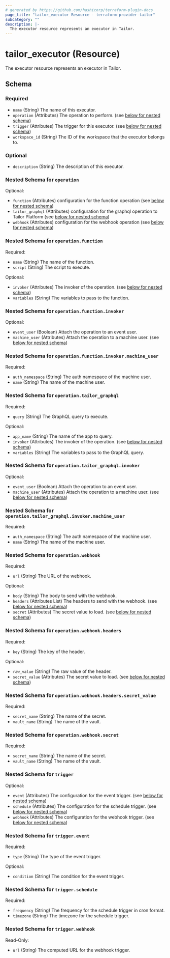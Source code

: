 ```yaml
---
# generated by https://github.com/hashicorp/terraform-plugin-docs
page_title: "tailor_executor Resource - terraform-provider-tailor"
subcategory: ""
description: |-
  The executor resource represents an executor in Tailor.
---
```


# tailor_executor (Resource)

The executor resource represents an executor in Tailor.



<!-- schema generated by tfplugindocs -->
## Schema

### Required

- `name` (String) The name of this executor.
- `operation` (Attributes) The operation to perform. (see [below for nested schema](#nestedatt--operation))
- `trigger` (Attributes) The trigger for this executor. (see [below for nested schema](#nestedatt--trigger))
- `workspace_id` (String) The ID of the workspace that the executor belongs to.

### Optional

- `description` (String) The description of this executor.

<a id="nestedatt--operation"></a>
### Nested Schema for `operation`

Optional:

- `function` (Attributes) configuration for the function operation (see [below for nested schema](#nestedatt--operation--function))
- `tailor_graphql` (Attributes) configuration for the graphql operation to Tailor Platform (see [below for nested schema](#nestedatt--operation--tailor_graphql))
- `webhook` (Attributes) configuration for the webhook operation (see [below for nested schema](#nestedatt--operation--webhook))

<a id="nestedatt--operation--function"></a>
### Nested Schema for `operation.function`

Required:

- `name` (String) The name of the function.
- `script` (String) The script to execute.

Optional:

- `invoker` (Attributes) The invoker of the operation. (see [below for nested schema](#nestedatt--operation--function--invoker))
- `variables` (String) The variables to pass to the function.

<a id="nestedatt--operation--function--invoker"></a>
### Nested Schema for `operation.function.invoker`

Optional:

- `event_user` (Boolean) Attach the operation to an event user.
- `machine_user` (Attributes) Attach the operation to a machine user. (see [below for nested schema](#nestedatt--operation--function--invoker--machine_user))

<a id="nestedatt--operation--function--invoker--machine_user"></a>
### Nested Schema for `operation.function.invoker.machine_user`

Required:

- `auth_namespace` (String) The auth namespace of the machine user.
- `name` (String) The name of the machine user.




<a id="nestedatt--operation--tailor_graphql"></a>
### Nested Schema for `operation.tailor_graphql`

Required:

- `query` (String) The GraphQL query to execute.

Optional:

- `app_name` (String) The name of the app to query.
- `invoker` (Attributes) The invoker of the operation. (see [below for nested schema](#nestedatt--operation--tailor_graphql--invoker))
- `variables` (String) The variables to pass to the GraphQL query.

<a id="nestedatt--operation--tailor_graphql--invoker"></a>
### Nested Schema for `operation.tailor_graphql.invoker`

Optional:

- `event_user` (Boolean) Attach the operation to an event user.
- `machine_user` (Attributes) Attach the operation to a machine user. (see [below for nested schema](#nestedatt--operation--tailor_graphql--invoker--machine_user))

<a id="nestedatt--operation--tailor_graphql--invoker--machine_user"></a>
### Nested Schema for `operation.tailor_graphql.invoker.machine_user`

Required:

- `auth_namespace` (String) The auth namespace of the machine user.
- `name` (String) The name of the machine user.




<a id="nestedatt--operation--webhook"></a>
### Nested Schema for `operation.webhook`

Required:

- `url` (String) The URL of the webhook.

Optional:

- `body` (String) The body to send with the webhook.
- `headers` (Attributes List) The headers to send with the webhook. (see [below for nested schema](#nestedatt--operation--webhook--headers))
- `secret` (Attributes) The secret value to load. (see [below for nested schema](#nestedatt--operation--webhook--secret))

<a id="nestedatt--operation--webhook--headers"></a>
### Nested Schema for `operation.webhook.headers`

Required:

- `key` (String) The key of the header.

Optional:

- `raw_value` (String) The raw value of the header.
- `secret_value` (Attributes) The secret value to load. (see [below for nested schema](#nestedatt--operation--webhook--headers--secret_value))

<a id="nestedatt--operation--webhook--headers--secret_value"></a>
### Nested Schema for `operation.webhook.headers.secret_value`

Required:

- `secret_name` (String) The name of the secret.
- `vault_name` (String) The name of the vault.



<a id="nestedatt--operation--webhook--secret"></a>
### Nested Schema for `operation.webhook.secret`

Required:

- `secret_name` (String) The name of the secret.
- `vault_name` (String) The name of the vault.




<a id="nestedatt--trigger"></a>
### Nested Schema for `trigger`

Optional:

- `event` (Attributes) The configuration for the event trigger. (see [below for nested schema](#nestedatt--trigger--event))
- `schedule` (Attributes) The configuration for the schedule trigger. (see [below for nested schema](#nestedatt--trigger--schedule))
- `webhook` (Attributes) The configuration for the webhook trigger. (see [below for nested schema](#nestedatt--trigger--webhook))

<a id="nestedatt--trigger--event"></a>
### Nested Schema for `trigger.event`

Required:

- `type` (String) The type of the event trigger.

Optional:

- `condition` (String) The condition for the event trigger.


<a id="nestedatt--trigger--schedule"></a>
### Nested Schema for `trigger.schedule`

Required:

- `frequency` (String) The frequency for the schedule trigger in cron format.
- `timezone` (String) The timezone for the schedule trigger.


<a id="nestedatt--trigger--webhook"></a>
### Nested Schema for `trigger.webhook`

Read-Only:

- `url` (String) The computed URL for the webhook trigger.
